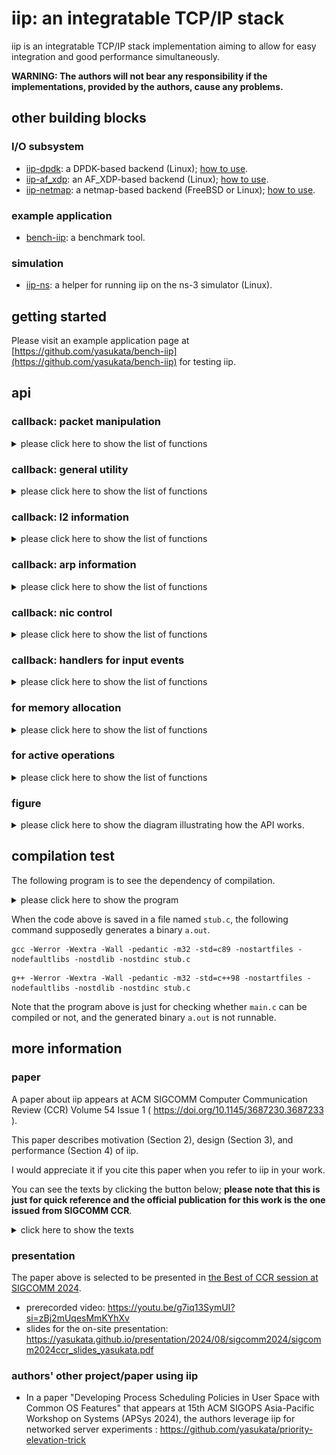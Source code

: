 # iip: an integratable TCP/IP stack

iip is an integratable TCP/IP stack implementation aiming to allow for easy integration and good performance simultaneously.

**WARNING: The authors will not bear any responsibility if the implementations, provided by the authors, cause any problems.**

## other building blocks

### I/O subsystem
- [iip-dpdk](https://github.com/yasukata/iip-dpdk): a DPDK-based backend (Linux); [how to use](https://github.com/yasukata/bench-iip#build).
- [iip-af_xdp](https://github.com/yasukata/iip-af_xdp): an AF_XDP-based backend (Linux); [how to use](https://github.com/yasukata/bench-iip#af_xdp-based-backend).
- [iip-netmap](https://github.com/yasukata/iip-netmap): a netmap-based backend (FreeBSD or Linux); [how to use](https://github.com/yasukata/bench-iip#netmap-based-backend).

### example application
- [bench-iip](https://github.com/yasukata/bench-iip): a benchmark tool.

### simulation
- [iip-ns](https://github.com/yasukata/iip-ns): a helper for running iip on the ns-3 simulator (Linux).

## getting started

Please visit an example application page at [https://github.com/yasukata/bench-iip](https://github.com/yasukata/bench-iip) for testing iip. 

## api

### callback: packet manipulation

<details>

<summary>please click here to show the list of functions</summary>

- static void * iip_ops_pkt_alloc(void *opaque)
  - arguments
    1. a pointer to an opaque object
  - behavior: return a user-specific packet (e.g., ```rte_mbuf``` in DPDK) having a pointer to a packet buffer associated with a NIC while incrementing a reference count for the packet buffer.
  - hint: conceptually equivalent to ```rte_pktmbuf_alloc``` of DPDK.
- static void iip_ops_pkt_free(void *pkt, void *opaque)
  - arguments
    1. a pointer to a packet object
    2. a pointer to an opaque object
  - behavior: release a packet object allocated by ```iip_ops_pkt_alloc```, and descrements the reference count for the packet buffer pointed by the passed ```pkt```; if the reference conunt becomes 0, this also has to release the packet buffer not only the packet representation data structure.
  - hint: conceptually equivalent to ```rte_pktmbuf_free``` of DPDK.
- static void * iip_ops_pkt_get_data(void *pkt, void *opaque)
  - arguments
    1. a pointer to a packet object
    2. a pointer to an opaque object
  - behavior: return a pointer to the top address of the packet data pointed by ```pkt```.
  - hint: conceptually equivalent to ```rte_pktmbuf_mtod``` of DPDK.
- static uint16_t iip_ops_pkt_get_len(void *pkt, void *opaque)
  - arguments
    1. a pointer to a packet object
    2. a pointer to an opaque object
  - behavior: return a length of the packet data pointed by ```pkt```.
  - hint: conceptually equivalent to returning a value of ```rte_pktmbuf_data_len``` of DPDK.
- static void iip_ops_pkt_set_len(void *pkt, uint16_t len, void *opaque)
  - arguments
    1. a pointer to a packet object
    2. the length of the packet
    3. a pointer to an opaque object
  - behavior: manipulate the metadata of ```pkt``` to set ```len``` as the length of the packet.
  - hint: conceptually equivalent to setting the value of ```len``` to ```rte_pktmbuf_data_len``` of DPDK.
- static void iip_ops_pkt_increment_head(void *pkt, uint16_t len, void *opaque)
  - arguments
    1. a pointer to a packet object
    2. the length to increment the offset
    3. a pointer to an opaque object
  - behavior: manipulate the metadata of ```pkt``` to increment the offset from the top address of the packet buffer by the length specified by ```len```.
  - hint: conceptually equivallent to ```rte_pktmbuf_adj``` of DPDK.
- static void iip_ops_pkt_decrement_tail(void *pkt, uint16_t len, void *opaque)
  - arguments
    1. a pointer to a packet object
    2. the length to shorten the packet data length
    3. a pointer to an opaque object
  - behavior: manipulate the metadata of ```pkt``` to shorten the length of the packet by the length specified by ```len```.
  - hint: conceptually equivallent to ```rte_pktmbuf_trim``` of DPDK.
- static void * iip_ops_pkt_clone(void *pkt, void *opaque)
  - arguments
    1. a pointer to a packet object
    2. a pointer to an opaque object
  - behavior: return a cloned packet representation structure ```pkt``` and increment the reference count to the packet buffer pointed by ```pkt```.
  - hint: conceptually equivallent to ```rte_pktmbuf_clone``` of DPDK.
- static void iip_ops_pkt_scatter_gather_chain_append(void *pkt_head, void *pkt_tail, void *opaque)
  - arguments
    1. a pointer to a packet object that is the head of a packet chain
    2. a pointer to a packet object to be appended to the packet chain starting by ```pkt_head```
    3. a pointer to an opaque object
  - behavior: append ```pkt_tail``` to the packet chain whose head is ```pkt_head```.
  - hint: conceptually equivallent to ```rte_pktmbuf_chain``` of DPDK.
- static void * iip_ops_pkt_scatter_gather_chain_get_next(void *pkt_head, void *opaque)
  - arguments
    1. a pointer to a packet object
    2. a pointer to an opaque object
  - behavior: return a ponter to a packet object subsequent to ```pkt_head``` in the packet chain.
  - hint: conceptually equivallent to returning a value of ```((struct rte_mbuf *) pkt_head)->next``` of DPDK.

</details>

### callback: general utility

<details>

<summary>please click here to show the list of functions</summary>

- static void iip_ops_util_now_ns(uint32_t t[3], void *opaque)
  - arguments
    1. an array to store the obtained current time
    2. a pointer to an opaque object
  - behavior: store the current time in nanosecond to ```t[3]```, and use the array to store overflowing values.
  - note: while this interface allows to pass a nanosecond scale timestamp, the current iip implementation internally uses it in the granurarity of millisecond.

</details>

### callback: l2 information

<details>

<summary>please click here to show the list of functions</summary>

- static uint16_t iip_ops_l2_hdr_len(void *pkt, void *opaque)
  - arguments
    1. a pointer to a packet object
    2. a pointer to an opaque object
  - behavior: return the l2 header length of the packet pointed by ```pkt```.
- static uint8_t * iip_ops_l2_hdr_src_ptr(void *pkt, void *opaque)
  - arguments
    1. a pointer to a packet object
    2. a pointer to an opaque object
  - behavior: return a pointer to the source address array of the l2 header of the packet pointed by ```pkt```.
  - note
    1. the return value does not need to be on the packet buffer, and other addresses (e.g., part of a packet representation data structure) are also fine.
    2. the iip code will access the range between the returned address and the returned address + ```sizeof(uint8_t) * iip_ops_l2_hdr_len```.
    3. the iip code anticipates the lifetime of the source address array object is the same as the packet buffer pointed by ```pkt```.
- static uint8_t * iip_ops_l2_hdr_dst_ptr(void *pkt, void *opaque)
  - this is the same as ```iip_ops_l2_hdr_src_ptr``` except the return value having the destination address of the l2 header.
- static uint16_t iip_ops_l2_ethertype_be(void *pkt, void *opaque)
  - arguments
    1. a pointer to a packet object
    2. a pointer to an opaque object
  - behavior: return EtherType of the packet pointed by ```pkt```.
- static uint16_t iip_ops_l2_addr_len(void *opaque)
  - arguments
    1. a pointer to an opaque object
  - behavior: return the length of a l2 header.
- static void iip_ops_l2_broadcast_addr(uint8_t bcaddr[], void *opaque)
  - arguments
    1. a pointer to an array to store the broadcast address
    2. a pointer to an opaque object
  - behavior: store the l2 broadcast address to ```bcaddr```.
  - hint: the maximum size of the ```bcaddr``` array is configured by the ```IIP_CONF_L2ADDR_LEN_MAX``` parameter.
- static void iip_ops_l2_hdr_craft(void *pkt, uint8_t src[], uint8_t dst[], uint16_t ethertype_be, void *opaque)
  - arguments
    1. a pointer to a packet object
    2. l2 source address
    3. l2 destination address
    4. EtherType in big endian
    5. a pointer to an opaque object
  - behavior: apply values specified by ```src```, ```dst```, ```ethertype_be``` to the packet data pointed by ```pkt```.
- static uint8_t iip_ops_l2_skip(void *pkt, void *opaque)
  - arguments
    1. a pointer to a packet object
    2. a pointer to an opaque object
  - behavior: return 0 if ```pkt``` should be processed by iip, and if other values are returned, iip discards ```pkt``` without checking its header.

</details>

### callback: arp information

<details>

<summary>please click here to show the list of functions</summary>

- static uint8_t iip_ops_arp_lhw(void *opaque)
  - arguments
    1. a pointer to an opaque object
  - behavior: return a value to be set to the hardware addr length field for an ARP packet sent over a network interface identified by ```opaque```.
- static uint8_t iip_ops_arp_lproto(void *opaque)
  - arguments
    1. a pointer to an opaque object
  - behavior: return a value to be set to the protocol addr length field for an ARP packet sent over a network interface identified by ```opaque```.

</details>

### callback: nic control

<details>

<summary>please click here to show the list of functions</summary>

- static void iip_ops_l2_push(void *pkt, void *opaque)
  - arguments
    1. a pointer to a packet object
    2. a pointer to an opaque object
  - behavior: push ```pkt``` to the TX queue of a NIC identified by ```opaque```.
  - note: while it is not mandatory, this can trigger packet transmission.
- static void iip_ops_l2_flush(void *opaque)
  - arguments
    1. a pointer to an opaque object
  - behavior: trigger transmission of packets, queued by ```iip_ops_l2_push``` to, the TX queue of a NIC identified by ```opaque```.
- static uint8_t iip_ops_nic_feature_offload_tx_scatter_gather(void *opaque)
  - arguments
    1. a pointer to an opaque object
  - behavior: trigger transmission of packets, queued by ```iip_ops_l2_push``` to, the TX queue of a NIC identified by ```opaque```.
- static uint8_t iip_ops_nic_feature_offload_ip4_rx_checksum(void *opaque)
  - arguments
    1. a pointer to an opaque object
  - behavior: return 0 if a network interface identified by ```opaque``` does not support IPv4 RX checksum, and return other value if the network interface  has the support.
- static uint8_t iip_ops_nic_feature_offload_ip4_tx_checksum(void *opaque)
  - arguments
    1. a pointer to an opaque object
  - behavior: return 0 if a network interface identified by ```opaque``` does not support IPv4 TX checksum, and return other value if the network interface  has the support.
- static uint8_t iip_ops_nic_feature_offload_tcp_rx_checksum(void *opaque)
  - arguments
    1. a pointer to an opaque object
  - behavior: return 0 if a network interface identified by ```opaque``` does not support TCP RX checksum, and return other value if the network interface  has the support.
- static uint8_t iip_ops_nic_feature_offload_tcp_tx_checksum(void *opaque)
  - arguments
    1. a pointer to an opaque object
  - behavior: return 0 if a network interface identified by ```opaque``` does not support TCP TX checksum, and return other value if the network interface  has the support.
- static uint8_t iip_ops_nic_feature_offload_tcp_tx_tso(void *opaque)
  - arguments
    1. a pointer to an opaque object
  - behavior: return 0 if a network interface identified by ```opaque``` does not support TSO, and return other value if the network interface  has the support.
- static uint8_t iip_ops_nic_feature_offload_udp_rx_checksum(void *opaque)
  - arguments
    1. a pointer to an opaque object
  - behavior: return 0 if a network interface identified by ```opaque``` does not support UDP RX checksum, and return other value if the network interface  has the support.
- static uint8_t iip_ops_nic_feature_offload_udp_tx_checksum(void *opaque)
  - arguments
    1. a pointer to an opaque object
  - behavior: return 0 if a network interface identified by ```opaque``` does not support UDP TX checksum, and return other value if the network interface  has the support.
- static uint8_t iip_ops_nic_feature_offload_udp_tx_tso(void *opaque)
  - arguments
    1. a pointer to an opaque object
  - behavior: return 0 if a network interface identified by ```opaque``` does not support UDP TSO, and return other value if the network interface  has the support.
- static uint8_t iip_ops_nic_offload_ip4_rx_checksum(void *pkt, void *opaque)
  - arguments
    1. a pointer to a packet object
    2. a pointer to an opaque object
  - behavior: return 0 if the IPv4 checksum of the packet pointed by ```pkt``` is invalied, otherwise, return other value.
- static uint8_t iip_ops_nic_offload_tcp_rx_checksum(void *pkt, void *opaque)
  - arguments
    1. a pointer to a packet object
    2. a pointer to an opaque object
  - behavior: return 0 if the TCP checksum of the packet pointed by ```pkt``` is invalied, otherwise, return other value.
- static uint8_t iip_ops_nic_offload_udp_rx_checksum(void *pkt, void *opaque)
  - arguments
    1. a pointer to a packet object
    2. a pointer to an opaque object
  - behavior: return 0 if the UDP checksum of the packet pointed by ```pkt``` is invalied, otherwise, return other value.
- static void iip_ops_nic_offload_ip4_tx_checksum_mark(void *pkt, void *opaque)
  - arguments
    1. a pointer to a packet object
    2. a pointer to an opaque object
  - behavior: mark the metadata of ```pkt``` to apply IPv4 TX checksum offloading at the transmison of the packet pointed by ```pkt```.
- static void iip_ops_nic_offload_tcp_tx_checksum_mark(void *pkt, void *opaque)
  - arguments
    1. a pointer to a packet object
    2. a pointer to an opaque object
  - behavior: mark the metadata of ```pkt``` to apply TCP TX checksum offloading at the transmison of the packet pointed by ```pkt```.
- static void iip_ops_nic_offload_tcp_tx_tso_mark(void *pkt, void *opaque)
  - arguments
    1. a pointer to a packet object
    2. a pointer to an opaque object
  - behavior: mark the metadata of ```pkt``` to apply TSO at the transmison of the packet pointed by ```pkt```.
- static void iip_ops_nic_offload_udp_tx_checksum_mark(void *pkt, void *opaque)
  - arguments
    1. a pointer to a packet object
    2. a pointer to an opaque object
  - behavior: mark the metadata of ```pkt``` to apply UDP checksum offloading at the transmison of the packet pointed by ```pkt```.
- static void iip_ops_nic_offload_udp_tx_tso_mark(void *pkt, void *opaque)
  - arguments
    1. a pointer to a packet object
    2. a pointer to an opaque object
  - behavior: mark the metadata of ```pkt``` to apply UDP TSO at the transmison of the packet pointed by ```pkt```.

</details>

### callback: handlers for input events

<details>

<summary>please click here to show the list of functions</summary>

- static void iip_ops_arp_reply(void *context, void *pkt, void *opaque)
  - arguments
    1. a pointer to a context object
    2. a pointer to a packet object: a received arp packet
    3. a pointer to an opaque object
  - note
    - invoked when an ARP reply is received.
    - ```iip_ops_pkt_free``` will be called for ```pkt``` after this callback returns.
- static void iip_ops_icmp_reply(void *context, void *pkt, void *opaque)
  - arguments
    1. a pointer to a context object
    2. a pointer to a packet object: a received icmp packet
    3. a pointer to an opaque object
  - note
    - invoked when an ICMP reply is received.
    - ```iip_ops_pkt_free``` will be called for ```pkt``` after this callback returns.
- static uint8_t iip_ops_tcp_accept(void *context, void *pkt, void *opaque)
  - arguments
    1. a pointer to a context object
    2. a pointer to a packet object: a tcp packet having the syn flag
    3. a pointer to an opaque object
  - behavior: return 0 if the system should not establish the connection (i.e., the syn is for a valid listening port), otherwise, return other value.
  - note
    - invoked when a TCP packet having the syn flag is received.
    - ```iip_ops_pkt_free``` will be called for ```pkt``` after this callback returns.
- static void * iip_ops_tcp_accepted(void *context, void *handle, void *pkt, void *opaque)
  - arguments
    1. a pointer to a context object
    2. a pointer to iip's internal TCP connection representation structure
    3. a pointer to a packet object: a tcp packet having the syn flag
    4. a pointer to an opaque object
  - behavior: return a new opaque value that will be internally associated with a new TCP connection.
  - note
    - invoked when the system accepts a new TCP connection.
    - ```iip_ops_pkt_free``` will be called for ```pkt``` after this callback returns.
- static void * iip_ops_tcp_connected(void *context, void *handle, void *pkt, void *opaque)
  - arguments
    1. a pointer to a context object
    2. a pointer to iip's internal TCP connection representation structure
    3. a pointer to a packet object: a tcp packet having the syn and ack flags
    4. a pointer to an opaque object
  - behavior: return a new opaque value that will be internally associated with a new TCP connection.
  - note
    - invoked when a TCP connection is accepted by the peer host.
    - ```iip_ops_pkt_free``` will be called for ```pkt``` after this callback returns.
- static void iip_ops_tcp_payload(void *context, void *handle, void *pkt, void *tcp_opaque, uint16_t head_off, uint16_t tail_off, void *opaque)
  - arguments
    1. a pointer to a context object
    2. a pointer to iip's internal TCP connection representation structure
    3. a pointer to a packet object: a tcp packet having the payload
    4. a pointer to a connection-specific opaque object allocated in either ```iip_ops_tcp_accepted``` or ```iip_ops_tcp_connected```
    5. the offset in the payload buffer to start reading
    6. the length of the tail data in the payload buffer that should not be read
    7. a pointer to an opaque object
  - note
    - invoked when a TCP payload is received.
    - ```head_off``` and ```tail_off``` are for handling TCP segments whose payloads have overlapping parts.
    - ```iip_ops_pkt_free``` will be called for ```pkt``` after this callback returns.
- static void iip_ops_tcp_acked(void *context, void *handle, void *pkt, void *tcp_opaque, void *opaque)
  - arguments
    1. a pointer to a context object
    2. a pointer to iip's internal TCP connection representation structure
    3. a pointer to a packet object: a tcp packet which is transmitted and acked
    4. a pointer to a connection-specific opaque object allocated in either ```iip_ops_tcp_accepted``` or ```iip_ops_tcp_connected```
    5. a pointer to an opaque object
  - note
    - invoked when a TCP ack for tramsitted data is received.
    - ```iip_ops_pkt_free``` will be called for ```pkt``` after this callback returns.
- static void iip_ops_tcp_closed(void *handle, uint8_t local_mac[], uint32_t local_ip4_be, uint16_t local_port_be, uint8_t peer_mac[], uint32_t peer_ip4_be, uint16_t peer_port_be, void *tcp_opaque, void *opaque)
  - arguments
    1. a pointer to iip's internal TCP connection representation structure
    2. local mac address associated with the closed TCP connection
    3. local ipv4 address associated with the closed TCP connection
    4. local tcp port associated with the closed TCP connection
    5. peer mac address associated with the closed TCP connection
    6. peer ipv4 address associated with the closed TCP connection
    7. peer tcp port associated with the closed TCP connection
    8. a pointer to iip's internal TCP connection representation structure
    9. a pointer to an opaque object
  - note
    - invoked when a TCP connection is closed.
    - this is a good point to release```tcp_opaque```.
- static void iip_ops_udp_payload(void *context, void *pkt, void *opaque)
  - arguments
    1. a pointer to a context object
    2. a pointer to a packet object: a udp packet having the payload
    3. a pointer to an opaque object
  - note
    - invoked when a UDP payload is received.
    - ```iip_ops_pkt_free``` will be called for ```pkt``` after this callback returns.

</details>

### for memory allocation

<details>

<summary>please click here to show the list of functions</summary>

- static uint32_t iip_workspace_size(void)
  - return the size of a context object.
- static uint32_t iip_tcp_conn_size(void)
  - return the size of a tcp connection object.
- static uint32_t iip_pb_size(void)
  - return the size of an iip-specific packet representation data structure.
- static void iip_add_tcp_conn(void *context, void *conn)
  - add ```conn``` a tcp connection object whose size is checked by ```iip_tcp_conn_size``` to a memory pool maintained in ```context```.
- static void iip_add_pb(void *context, void *p)
  - add ```p``` an iip-specific packet representation data structure whose size is checked by ```iip_pb_size``` to a memory pool maintained in ```context```.

</details>

### for active operations

<details>

<summary>please click here to show the list of functions</summary>

- static void iip_arp_request(void *context, uint8_t local_mac[], uint32_t local_ip4_be, uint32_t target_ip4_be, void *opaque)
  - arguments
    1. a pointer to a context object
    2. source mac address
    3. source ipv4 address
    4. target ipv4 address
    5. a pointer to an opaque object
  - send an ARP request packet having ```local_mac```, ```local_ip4_be```, and ```target_ip4_be``` for its fields.
- static uint16_t iip_tcp_connect(void *context, uint8_t local_mac[], uint32_t local_ip4_be, uint16_t local_port_be, uint8_t peer_mac[], uint32_t peer_ip4_be, uint16_t peer_port_be, void *opaque)
  - arguments
    1. a pointer to a context object
    2. local mac address
    3. local ipv4 address
    4. local tcp port to be used
    5. destination mac address
    6. destination ipv4 address
    7. destination tcp port
    8. a pointer to an opaque object
  - try to establish a TCP connection to the specified host.
  - note: an ARP table is assumed to be maintained by users.
- static uint16_t iip_tcp_close(void *context, void *handle, void *opaque)
  - arguments
    1. a pointer to a context object
    2. a pointer to iip's internal TCP connection representation structure
    3. a pointer to an opaque object
  - close a TCP connection associated with ```handle```.
- static uint16_t iip_tcp_send(void *context, void *handle, void *pkt, uint16_t tcp_flags, void *opaque)
  - arguments
    1. a pointer to a context object
    2. a pointer to iip's internal TCP connection representation structure
    3. a pointer to a packet objct
    4. tcp flags
    5. a pointer to an opaque object
  - send a TCP payload, pointed by ```pkt```, over a TCP connection associated with ```handle```.
  - note: ```tcp_flags``` can be used for setting application-specific flags such as urgent.
- static void iip_tcp_rxbuf_consumed(void *context, void *handle, uint16_t cnt, void *opaque)
  - arguments
    1. a pointer to a context object
    2. a pointer to iip's internal TCP connection representation structure
    3. the number of consumed received tcp packets
    4. a pointer to an opaque object
  - tells iip that ```cnt``` of packets are consumed by the application.
  - note: this information is used for flow control.
- static uint16_t iip_udp_send(void *context, uint8_t local_mac[], uint32_t local_ip4_be, uint16_t local_port_be, uint8_t peer_mac[], uint32_t peer_ip4_be, uint16_t peer_port_be, void *pkt, void *opaque)
  - arguments
    1. a pointer to a context object
    2. local mac address
    3. local ipv4 address
    4. local udp port
    5. destination mac address
    6. destination ipv4 address
    7. destination udp port
    8. a pointer to a packet object
    9. a pointer to an opaque object
  - transmit a UDP packet having the information specified by the arguments in its fields.
- static uint16_t iip_run(void *context, uint8_t mac[], uint32_t ip4_be, void *pkt[], uint16_t cnt, uint32_t *next_us, void *opaque)
  - arguments
    1. a pointer to a context object
    2. local mac address
    3. local ipv4 address
    4. a pointer to an array of the pointers to packet objects for received packets
    5. the number of entries in the ```pkt``` array
    6. a pointer to a variable that the TCP/IP stack code will set to request the time for the next invocation
    7. a pointer to an opaque object
  - push received packets pointed through ```pkt``` to iip and run its TCP/IP processing code.
  - note
    - this fucntion assumes to be called periodically to trigger timer-based events; the next invocation time is requested through ```next_us```.
    - the ```pkt``` array does not always need to have a pointer to a packet, and empty is also fine.

</details>

### figure

<details>

<summary>please click here to show the diagram illustrating how the API works.</summary>

note: this figure focuses on the common paths of TCP processing, and does not cover exhaustive code paths.

<img src="https://raw.githubusercontent.com/yasukata/img/master/iip/fig/api.svg" width="800px">

</details>

## compilation test

The following program is to see the dependency of compilation.

<details>

<summary>please click here to show the program</summary>

```c
typedef unsigned char	uint8_t;
typedef unsigned short	uint16_t;
typedef unsigned int	uint32_t;
typedef unsigned long	uintptr_t;

#ifdef __cplusplus
#define NULL (0)
#else
#define NULL ((void *) 0)
#endif

int printf_nothing(const char *format, ...) { (void) format; return 0; }
#define IIP_OPS_DEBUG_PRINTF printf_nothing

#include "main.c"

static void *   iip_ops_pkt_alloc(void *opaque) { (void) opaque; return (void *) 0; }
static void     iip_ops_pkt_free(void *pkt, void *opaque) { (void) pkt; (void) opaque; }
static void *   iip_ops_pkt_get_data(void *pkt, void *opaque) { (void) pkt; (void) opaque; return (void *) 0; }
static uint16_t iip_ops_pkt_get_len(void *pkt, void *opaque) { (void) pkt; (void) opaque; return 0; }
static void     iip_ops_pkt_set_len(void *pkt, uint16_t len, void *opaque) { (void) pkt; (void) len; (void) opaque; }
static void     iip_ops_pkt_increment_head(void *pkt, uint16_t len, void *opaque) { (void) pkt; (void) len; (void) opaque; }
static void     iip_ops_pkt_decrement_tail(void *pkt, uint16_t len, void *opaque) { (void) pkt; (void) len; (void) opaque; }
static void *   iip_ops_pkt_clone(void *pkt, void *opaque) { (void) pkt; (void) opaque; return (void *) 0; }
static void     iip_ops_pkt_scatter_gather_chain_append(void *pkt_head, void *pkt_tail, void *opaque) { (void) pkt_head; (void) pkt_tail; (void) opaque; }
static void *   iip_ops_pkt_scatter_gather_chain_get_next(void *pkt_head, void *opaque) { (void) pkt_head; (void) opaque; return (void *) 0; }

static void     iip_ops_util_now_ns(uint32_t t[3], void *opaque) { (void) t; (void) opaque; }

static uint16_t iip_ops_l2_hdr_len(void *pkt, void *opaque) { (void) pkt; (void) opaque; return 0; }
static uint8_t*	iip_ops_l2_hdr_src_ptr(void *pkt, void *opaque) { (void) pkt; (void) opaque; return (uint8_t *) 0; }
static uint8_t*	iip_ops_l2_hdr_dst_ptr(void *pkt, void *opaque) { (void) pkt; (void) opaque; return (uint8_t *) 0; }
static uint16_t	iip_ops_l2_ethertype_be(void *pkt, void *opaque) { (void) pkt; (void) opaque; return 0; }
static uint16_t	iip_ops_l2_addr_len(void *opaque) { (void) opaque; return 0; }
static void	iip_ops_l2_broadcast_addr(uint8_t bcaddr[], void *opaque) { (void) bcaddr; (void) opaque; }
static void	iip_ops_l2_hdr_craft(void *pkt, uint8_t src[], uint8_t dst[], uint16_t ethertype_be, void *opaque) { (void) pkt; (void) src; (void) src; (void) dst; (void) ethertype_be; (void) opaque; }
static uint8_t	iip_ops_l2_skip(void *pkt, void *opaque) { (void) pkt; (void) opaque; return 0; }
static void     iip_ops_l2_flush(void *opaque) { (void) opaque; }
static void     iip_ops_l2_push(void *_m, void *opaque) { (void) _m; (void) opaque; }

static uint8_t  iip_ops_nic_feature_offload_tx_scatter_gather(void *opaque) { (void) opaque; return 0; }
static uint8_t  iip_ops_nic_feature_offload_ip4_rx_checksum(void *opaque) { (void) opaque; return 0; }
static uint8_t  iip_ops_nic_feature_offload_ip4_tx_checksum(void *opaque) { (void) opaque; return 0; }
static uint8_t  iip_ops_nic_offload_ip4_rx_checksum(void *m, void *opaque) { (void) m; (void) opaque; return 0; }
static uint8_t  iip_ops_nic_offload_tcp_rx_checksum(void *m, void *opaque) { (void) m; (void) opaque; return 0; }
static uint8_t  iip_ops_nic_offload_udp_rx_checksum(void *m, void *opaque) { (void) m; (void) opaque; return 0; }
static void     iip_ops_nic_offload_ip4_tx_checksum_mark(void *m, void *opaque) { (void) m; (void) opaque; }
static uint8_t  iip_ops_nic_feature_offload_tcp_rx_checksum(void *opaque) { (void) opaque; return 0; }
static uint8_t  iip_ops_nic_feature_offload_tcp_tx_checksum(void *opaque) { (void) opaque; return 0; }
static uint8_t  iip_ops_nic_feature_offload_tcp_tx_tso(void *opaque) { (void) opaque; return 0; }
static void     iip_ops_nic_offload_tcp_tx_checksum_mark(void *m, void *opaque) { (void) m; (void) opaque; }
static void     iip_ops_nic_offload_tcp_tx_tso_mark(void *m, void *opaque) { (void) m; (void) opaque; }
static uint8_t  iip_ops_nic_feature_offload_udp_rx_checksum(void *opaque) { (void) opaque; return 0; }
static uint8_t  iip_ops_nic_feature_offload_udp_tx_checksum(void *opaque) { (void) opaque; return 0; }
static uint8_t  iip_ops_nic_feature_offload_udp_tx_tso(void *opaque) { (void) opaque; return 0; }
static void     iip_ops_nic_offload_udp_tx_checksum_mark(void *m, void *opaque) { (void) m; (void) opaque; }
static void     iip_ops_nic_offload_udp_tx_tso_mark(void *m, void *opaque) { (void) m; (void) opaque; }

static uint8_t	iip_ops_arp_lhw(void *opaque) { (void) opaque; return 0; }
static uint8_t	iip_ops_arp_lproto(void *opaque) { (void) opaque; return 0; }
static void     iip_ops_arp_reply(void *_mem, void *m, void *opaque) { (void) _mem; (void) m; (void) opaque; }
static void     iip_ops_icmp_reply(void *_mem, void *m, void *opaque) { (void) _mem; (void) m; (void) opaque; }
static uint8_t  iip_ops_tcp_accept(void *mem, void *m, void *opaque) { (void) mem; (void) m; (void) opaque; return 0; }
static void *   iip_ops_tcp_accepted(void *mem, void *handle, void *m, void *opaque) { (void) mem; (void) handle; (void) m; (void) opaque; return (void *) 0; }
static void *   iip_ops_tcp_connected(void *mem, void *handle, void *m, void *opaque) { (void) mem; (void) handle; (void) m; (void) opaque; return (void *) 0; }
static void     iip_ops_tcp_payload(void *mem, void *handle, void *m, void *tcp_opaque, uint16_t head_off, uint16_t tail_off, void *opaque) { (void) mem; (void) handle; (void) m; (void) tcp_opaque; (void) head_off; (void) tail_off; (void) opaque; }
static void     iip_ops_tcp_acked(void *mem, void *handle, void *m, void *tcp_opaque, void *opaque) { (void) mem; (void) handle; (void) m; (void) tcp_opaque; (void) opaque; }
static void     iip_ops_tcp_closed(void *handle, uint8_t local_mac[], uint32_t local_ip4_be, uint16_t local_port_be, uint8_t peer_mac[], uint32_t peer_ip4_be, uint16_t peer_port_be, void *tcp_opaque, void *opaque) { (void) handle; (void) local_mac; (void) local_ip4_be; (void) local_port_be; (void) peer_mac; (void) peer_ip4_be; (void) peer_port_be; (void) tcp_opaque; (void) opaque; }
static void     iip_ops_udp_payload(void *mem, void *m, void *opaque) { (void) mem; (void) m; (void) opaque; }

void _start(void) {
  (void) iip_run;
  (void) iip_udp_send;
  (void) iip_tcp_connect;
  (void) iip_tcp_rxbuf_consumed;
  (void) iip_tcp_close;
  (void) iip_tcp_send;
  (void) iip_arp_request;
  (void) iip_add_tcp_conn;
  (void) iip_add_pb;
  (void) iip_tcp_conn_size;
  (void) iip_pb_size;
  (void) iip_workspace_size;
}
```

</details>

When the code above is saved in a file named ```stub.c```, the following command supposedly generates a binary ```a.out```.

```
gcc -Werror -Wextra -Wall -pedantic -m32 -std=c89 -nostartfiles -nodefaultlibs -nostdlib -nostdinc stub.c
```

```
g++ -Werror -Wextra -Wall -pedantic -m32 -std=c++98 -nostartfiles -nodefaultlibs -nostdlib -nostdinc stub.c
```

Note that the program above is just for checking whether ```main.c``` can be compiled or not, and the generated binary ```a.out``` is not runnable.

## more information

### paper

A paper about iip appears at ACM SIGCOMM Computer Communication Review (CCR) Volume 54 Issue 1 ( https://doi.org/10.1145/3687230.3687233 ).

This paper describes motivation (Section 2), design (Section 3), and performance (Section 4) of iip.

I would appreciate it if you cite this paper when you refer to iip in your work.

You can see the texts by clicking the button below; **please note that this is just for quick reference and the official publication for this work is the one issued from SIGCOMM CCR**.

<details>

<summary>click here to show the texts</summary>

## Abstract

This paper presents iip, an integratable TCP/IP stack, which aims to become a handy option for developers and researchers who wish to have a high-performance TCP/IP stack implementation for their projects. The problem that motivated us to newly develop iip is that existing performance-optimized TCP/IP stacks often incur tremendous integration complexity and existing portability-aware TCP/IP stacks have significant performance limitations. In this paper, we overhaul the responsibility boundary between a TCP/IP stack implementation and the code provided by developers, and introduce an API that enables iip to allow for easy integration and good performance simultaneously, then report performance numbers of iip along with insights on performance-critical factors.

## 1 Introduction

TCP/IP is a standardized network protocol suite, and TCP/IP stacks are software that implements the procedures to comply with the TCP/IP standard. TCP/IP stacks have been typically implemented as part of Operating System (OS) kernels. On the other hand, the hardware innovation, enabling NICs to achieve tens of Gigabit per second throughput, made it challenging for the legacy TCP/IP stack implementations to sufficiently take the performance benefit of the NICs. To address this challenge, research and industry communities have invented many performance-optimized TCP/IP stacks [1, 8, 10, 12, 17, 19, 25, 27, 29, 32, 33] and demonstrated their significant performance advantages over the legacy TCP/IP stack implementations. However, the existing performance-optimized TCP/IP stacks often incur tremendous integration complexity (§ 2.1). While there have been various portability-aware TCP/IP stack implementations [4, 5, 6, 28] that are free from the issues of the existing performance-optimized TCP/IP stacks, their performance is substantially limited because they are not sufficiently aware of performance-critical factors (§ 2.2).

**Problem.** The problem, this work addresses, is that there has been no TCP/IP stack implementation that allows for easy integration and good performance simultaneously. Consequently, developers, who wish to integrate a high-performance TCP/IP stack implementation to speed up their systems, have had limited and laborious options: for example, intensively modifying one of the existing TCP/IP stack implementations [3, 11, 13, 14, 16, 18, 21, 22, 27], building a new TCP/IP stack from scratch, accepting performance limitations of one of the existing portability-aware TCP/IP stack implementations, or giving up the integration.

**Contributions.** To address this problem, this paper presents iip, an integratable TCP/IP stack, which is designed to allow for easy integration and good performance simultaneously (§ 3). The key challenge of this work is the API design (§ 3.2); specifically, we have overhauled the responsibility boundary between a TCP/IP stack implementation and the code of developers and reexamined what should and should not be provided by a TCP/IP stack implementation to achieve high performance without introducing intolerable integration complexity. Besides these, this paper reports experiment results which show how each of the factors, the iip design takes into account, contributes to its performance (§ 4).

## 2 Previous Work

### 2.1 Performance-optimized TCP/IP Stacks

***2.1.1 Dependencies on other components***

Existing performance-optimized TCP/IP stacks typically introduce many dependencies on CPU architectures, NICs, OSes, libraries, and compilers, and these dependencies often substantially diminish the integratability of the TCP/IP stacks. For example, the paper about the Luna [33] TCP/IP stack says that the authors gave up the use of existing performance-optimized TCP/IP stacks and decided to build Luna from scratch because the existing implementations have compatibility issues: VPP [1] is not well-compatible with Mellanox NICs, and IX [3] depends on the Dune [2] kernel module which works only on specific versions of the Linux kernel and relies on outdated Intel NIC drivers. Another example, indicating the significance of this issue, is that many tailor-made performance-optimized networked systems [3, 11, 13, 14, 16, 18, 21, 22] do not employ existing performance-optimized TCP/IP stacks, instead, they take one of the existing portability-aware TCP/IP stacks, such as lwIP [5], as the basement of their TCP/IP processing components and intensively modify the code base of it to mitigate its performance issues (§ 2.2).

***2.1.2 Functionality conflicts***

In many cases, existing performance-optimized TCP/IP stacks are proposed as part of an application development framework [19, 25, 27] or a new OS [3, 21, 32] having various functionalities such as a specific thread runtime. The issue is that their TCP/IP stack components often depend on such extra facilities, and they cause functionality conflicts that make it difficult for developers to integrate the TCP/IP stack components into other systems. For example, when developers wish to use a TCP/IP stack implementation of a specific application development framework and integrate it into a particular new OS, if the TCP/IP stack relies on a framework-specific thread runtime and the new OS also has its specific thread runtime, the developers face a functionality conflict caused by the two independent thread runtimes; as a result, the developers cannot use the TCP/IP stack of the application development framework on the new OS, as long as they do not modify either the TCP/IP stack or the new OS, because two thread runtimes normally cannot coexist on a single system.

***2.1.3 Limited choices for CPU core assignment models***

There are three CPU core assignment models for threads executing networking and application logic; we borrow the terms from a previous study [30] and call them split, merge, and unified, respectively:

-   **Split.** The split model runs the networking logic and the application logic on two different threads, and dedicates a CPU core to each of the threads. The setup of this model requires at least two CPU cores, and in multi-core environments, the numbers of CPU cores preserved for the networking and application logic are typically configured by users.

-   **Merge.** The merge model runs the networking logic and the application logic on two different threads similarly to the split model, but executes the two threads on the same CPU core; this model can be applied for a single CPU core at minimum, and in multi-core environments, the single CPU core setup, having a pair of the threads executing networking and application logic on the same CPU core, is duplicated to available CPU cores.

-   **Unified.** The unified model executes the networking and application logic on the same thread. Similarly to the merge model, one CPU core is the minimum number of CPU cores necessary for the setup of this model, and multi-core environments duplicate the single CPU core setup for available CPU cores.

These models have different properties in the following aspects:

-   **CPU utilization.** The split model, where the threads executing networking and application logic run on two different CPU cores, leads to low CPU utilization because it introduces a CPU resource boundary that prohibits the two threads from yielding unused CPU cycles to each other; this means that even if one of the two threads is fully busy and the other thread is occasionally idle and has unused CPU cycles, the busy thread cannot take over the unused CPU cycles from the other thread. Contrarily, the merge and unified models, which execute the networking and application logic on the same CPU core, make no CPU resource boundary between the networking and application logic, and these two can yield unused CPU cycles to each other; consequently, these two models can achieve higher CPU utilization than the split model.

-   **Inter-thread communication overhead.** The split and merge models use two threads for executing networking and application logic, therefore, they impose the inter-thread communication overhead, and that of the merge model tends to be higher compared to the split model because the merge model executes two threads on the same CPU core, and every transition between the execution of networking and application logic requires a context switch that incurs comparatively high CPU overhead, on the other hand, in the split model, the context switch is not necessary for the transition between the two threads because these two run on different CPU cores. However, the split model imposes a different type of overhead; the speed of data movement between the two threads is limited by the hardware-level synchronization necessary to ensure the cache coherency between the two CPU cores. Besides these, the unified model is free from these overheads because it does not split the execution of networking and application logic into different threads.

The issue is that many existing performance-optimized TCP/IP stacks do not allow developers to freely choose a desired CPU core assignment model; for example, mTCP [10] does not allow developers to choose the unified model, and TAS [12] only accepts the split model. Because of this issue, it is often difficult for developers to integrate existing performance-optimized TCP/IP stacks into other systems in a performance-optimal manner (§ 4.2).

### 2.2 Portability-aware TCP/IP Stacks

***2.2.1 Unaware of NIC hardware offloading features***

In workloads involving bulk data transfer, we found that the commonly available NIC offloading features, particularly checksum offloading and TCP Segmentation Offload (TSO), are essential to effectively utilize high-speed links (§ 4.3). However, the existing portability-aware TCP/IP stacks are not aware of the NIC offloading features even if they are available, consequently, their bulk data transfer performance is substantially limited. Moreover, other commonly available offloading features, such as scatter-gather and Receive Side Scaling (RSS), are necessary for zero-copy transmission (§ 2.2.2) and multi-core scalability (§ 2.2.3), but, mainly due to the lack of awareness of NIC offloading features, the existing portability-aware TCP/IP stacks do not offer them. We note that modifying an existing portability-aware TCP/IP stack to employ the NIC offloading features is often complicated because, to effectively utilize them, the foundational components, such as the packet management mechanism and the API, should take the availability of NIC offloading features into account as of the design phase of the TCP/IP stack.

***2.2.2 Lack of zero-copy I/O capability***

In bulk data transfer workloads, zero-copy I/O is important for CPU cache efficiency (§ 4.3). Nevertheless, many existing portability-aware TCP/IP stacks do not support zero-copy I/O. One of the reasons for this is that they often maintain packet data on internal buffers which are managed independently of a NIC I/O subsystem; consequently, they require memory copies between their internal buffers and the packet buffers associated with a NIC. Another reason is, as described in § 2.2.1, the lack of awareness of NIC offloading features; particularly, the scatter-gather feature of NIC hardware, which enables TCP/IP stacks to instantiate a packet header and a payload on non-contiguous memory addresses, is necessary for an ideal zero-copy transmission mechanism, which can concurrently send the same payload to different hosts, to avoid the conflicts at the header space adjacent to the payload data on the memory.

***2.2.3 Lack of multi-core scalability***

For workloads that exchange small messages, we find that multiple CPU cores are necessary to sufficiently take the performance benefit of high-speed NICs (§ 4.1). However, the existing portability-aware TCP/IP stacks are not designed to scale their performance on multi-core machines; for example, lwIP [5]’s internal data manipulation does not pay attention to thread safety, and FNET [4] and picoTCP [28] employ heavy locks for concurrency coordination. Moreover, as mentioned in § 2.2.1, they are not aware of the RSS feature of NIC hardware which allows for affinity-aware packet steering where packets for a certain TCP connection are always received at a specific NIC receive queue although the previous work [7, 10, 15, 20, 25] demonstrated that the NIC-based affinity-aware packet steering enables TCP/IP stacks to reduce data exchanges between different CPU cores and contributes to multi-core scalability.

## 3 Design

### 3.1 Overview

***3.1.1 Dependencies***

To address the dependency issue discussed in § 2.1.1, iip pays attention to the following:

-   **Programming language selection.** An inevitable dependency point is the programming language. We decided to implement iip in the C programming language because C is one of the most widely used programming languages and there are many full-blown C compilers for varied computation environments. The implementation of iip complies with the C89 standard so that old and future versions of C compilers can compile the source code of iip. We also pay attention to the compatibility with the C++98 standard so that iip can be integrated into C++-based systems.

-   **Indirection for using external facilities.** To minimize dependencies on other components, iip does not directly employ features specific to CPU architectures, NICs, OSes, libraries, and compilers; consequently, the compilation of the iip code base does not require external libraries, including libc, and relevant header files. The approach, to enabling the TCP/IP processing code of iip to access platform-dependent features without introducing dependencies, is to define, as iip’s API specification (§ 3.2), a set of functions that are the wrappers to access platform-dependent functionalities and assume to be provided by developers.

We note that iip does not depend even on a standardized API such as POSIX, therefore, it can be integrated into systems that are governed by a specialized runtime or a new OS and do not comply with a standardized interface.

***3.1.2 Functionality***

To minimize the chance of causing the functionality conflict issue described in § 2.1.2, iip only implements the functionality of TCP/IP processing, and as mentioned in § 3.1.1, it does not depend on specific external components except the C programming language. On the other hand, developers, considering the use of iip, should be aware that iip can become a conflict point when the developers’ code, which depends on iip, has to be integrated with a system that relies on another TCP/IP stack implementation. Therefore, our recommendation for developers is to implement an abstraction layer to access networking features by themselves and let their code access the features of iip through it so that they can easily replace iip with another TCP/IP stack implementation at the level of the abstraction layer.

***3.1.3 CPU core assignment models***

As discussed in § 2.1.3, many existing performance-optimized TCP/IP stacks do not allow developers to freely choose the CPU core assignment model although the model selection has a significant impact on application performance (§ 4.2). The root cause of this issue is that they implement the loops that execute their TCP/IP processing code, and developers cannot customize the behavior of the hard-coded loops although, to apply the unified model, developers need to colocate both the networking and application logic in the same loop (§ 2.1.3). To avoid this issue, iip does not implement a loop to execute its TCP/IP processing code, instead, iip only offers functions to be called in a thread so that developers can embed them into an arbitrary thread which is provided by the developers (§ 3.2).

***3.1.4 Use of NIC hardware offloading features***

As described in § 2.2.1, NIC hardware offloading features are essential for TCP/IP stacks to achieve high performance (§ 4). One of the main reasons why the existing portability-aware TCP/IP stacks do not leverage NIC hardware offloading features is that they are specific to NICs and less generic compared to the simple network I/O functionality. While iip also does not cover all offloading features of existing NICs, it leverages commonly available NIC offloading features, such as checksum, scatter-gather, TSO, and Large Receive Offload (LRO) if they are available; iip defines, as part of its API, callbacks to be implemented by developers (§ 3.2.2) to leverage the NIC offloading features without introducing dependencies on NICs (§ 3.1.1).

***3.1.5 Zero-copy I/O capability***

As discussed in § 2.2.2, zero-copy I/O capability is important for TCP/IP stacks to achieve high performance for bulk data transfer workloads (§ 4.3). To offer zero-copy I/O capability, iip pays attention to the following:

-   **Packet buffer allocation.** In the API of iip, developers are responsible for implementing the allocator for packet buffers associated with a NIC (§ 3.2.2). This means that developers can instantiate packet buffers, associated with a NIC, in arbitrary memory address space, and can perform zero-copy I/O by putting packet buffers in the memory address space that their application logic can directly access.

-   **Scatter-gather feature of NIC hardware.** As discussed in § 2.2.2, a zero-copy transmission mechanism, which can concurrently send the same payload, has to avoid the contention for the header space adjacent to the payload data. To realize this, iip does not use the adjacent space of payload data for putting its header, and instantiates a header on an independent memory address and assembles these two at the packet transmission using the scatter-gather feature of NIC hardware (§ 3.2.3).

***3.1.6 Multi-core scalability***

As described in § 2.2.3, multi-core scalability is crucial for taking the performance benefit of high-speed NICs (§ 4.1). For multi-core scalability, similar to the previous work [7, 10, 15, 20, 25], iip minimizes the contention for the access to in-memory objects shared across multiple CPU cores by dedicating in-memory objects, such as the queue of accepted TCP connections, to each CPU core. To realize this without introducing dependencies (§ 3.1.1), particularly on a memory allocator and a thread runtime, iip assumes the assistance of developers through a data structure representing the context of TCP/IP processing which is defined as part of the API (§ 3.2.1). We implement the TCP/IP processing code of iip to be stateless and the states of protocol processing are maintained through the context object, and iip assumes that developers feed a dedicated context object to a thread executing the TCP/IP processing code of iip; since it only manipulates a fed context object, the threads do not experience contentions for the access to shared in-memory objects while executing iip’s TCP/IP processing code. On the other hand, this approach requires packets for a certain TCP connection to be steered to the same thread because, on the entire system, there is only one thread that has the in-memory object representing the TCP connection and it is not shared with the other threads, therefore, iip assumes that developers steer received packets to a certain thread in an affinity-aware manner, for example, by using the RSS feature of a NIC (§ 2.2.3).

### 3.2 API

The API of iip defines a set of callback functions to be implemented by developers (§ 3.2.2) and functions to be provided by iip(§ 3.2.3); from the point of view of developers, the entry point for the execution of the iip code is the functions provided by iip, and they internally call the callback functions implemented by developers.

***3.2.1 Common arguments***

The following objects are the common arguments passed between developers’ code and the API of iip:

-   **Context object.** As described in § 3.1.6, the TCP/IP processing code of iip itself is stateless, and the states of protocol processing, such as the states of TCP connections, are associated with a context object. iip assumes that developers allocate a dedicated context object and feed it to each thread executing the TCP/IP processing code of iip; we note that the developers’ code just needs to pass the pointer to the context object to the API of iip and does not need to recognize the content of the context object. As a side note, while this context object is mainly designed for multi-core scalability (§ 3.1.6), iip’s context-based TCP/IP processing is beneficial to the integration with simulators such as ns-3 [24] and specifically allows a simulator process to instantiate multiple nodes installing iip in the same memory address space without using extra tricks such as dlmopen applied in the Direct Code Execution (DCE) [26] framework.

-   **Packet object.** To avoid introducing dependencies (§ 3.1.1) on a packet representation data structure, the API of iip offers an abstraction to intermediate packet representation between developers’ code and the TCP/IP processing code of iip; the developers’ code, through the arguments of functions, passes the pointers to packet objects, whose representation data structure is defined by developers, to the TCP/IP processing code of iip, and iip wraps each of the passed pointers by an iip-specific packet representation data structure. We note that the developers’ code does not need to know the content of this iip-specific packet representation data structure, and iip is also agnostic on the packet representation used in the code of the developers. Internally, iip processes packets based on the iip-specific representation. To manipulate packet representation data structures specific to developers’ code, iip defines callback functions, to be implemented by developers, that allow iip’s TCP/IP processing code to indirectly apply settings, such as the packet data length, to developer-specific packet representation data structures (§ 3.2.2).

-   **Opaque object.** For the flexibility of callback function development (§ 3.2.2), each of the functions defined by the API of iip takes a pointer to an opaque object which can be an arbitrary object instantiated by the developers’ code, and when the code of iip invokes a callback function implemented by the developers, the pointer to the opaque object is passed to the callback; the developers can employ the pointer to an opaque object to implement their specific logic in a callback function.

***3.2.2 Callback functions to be implemented by developers***

iip assumes that developers implement the following callback functions:

-   **Generic memory allocator.** The generic memory allocator, whose functionalities are represented by malloc and free of the standard C library, depends on platforms because its low-level operations leverage OS-specific system calls, such as mmap, and its high-level free space management typically involves CPU-specific atomic operations for accepting concurrent memory allocation requests on multi-core machines; therefore, iip assumes the generic memory allocator is provided by developers. Internally, the TCP/IP processing code of iip employs the provided callback functions to, for example, allocate and release iip-specific packet representation data structures (§ 3.2.1).

-   **NIC control.** The NIC control, including the capabilities to transmit a packet and access the NIC offloading features, is platform-dependent and, thus, is assumed to be provided by developers.

-   **Packet management.** As discussed in § 3.2.1, packet representation can be specific to developers’ code; therefore, iip assumes that developers provide callbacks to allocate, release, and manipulate packet representation data structures specific to the code of the developers. Internally, iip’s TCP/IP processing code uses these provided callback functions to allocate and manipulate the developer-specific packet representation data structures to be passed to other callback functions implemented by the developers, and release the developer-specific packet representation data structures which are pushed from the developers’ code through the functions provided by iip(§ 3.2.3). Along with this, as described in § 3.1.5, developers are expected to provide a packet buffer allocator and implement callbacks to access the features of it; the TCP/IP processing code of iip uses them mainly to allocate packet buffers to put the data to be transmitted and to release consumed packet buffers. These packet management features, to be provided by developers, are assumed to maintain a reference count for each object that they manage so that, for example, multiple packet representation data structures can point to the same packet buffer and it will be released only when no pointer references it anymore; this behavior is particularly needed to allow iip to make shallow copies of a packet by duplicating packet representation data structures pointing to the same packet buffer.

-   **Generic utilities.** iip assumes that generic platform-dependent utilities, such as a function to get the current time, are offered by developers through callback functions.

-   **Input event handling.** The API of iip defines a series of callback functions that are invoked for different types of incoming events such as accepting a new TCP connection and receiving a TCP payload. Developers can implement application-specific logic, such as parsing a received TCP payload to figure out an embedded request and sending back a TCP payload as the response to the request, in these callback functions.

***3.2.3 Functions provided by iip***

iip implements the following:

-   **Periodic invocation of the code of iip.** As described in § 3.1.3, iip does not implement a loop to execute its TCP/IP processing code, in other words, it does not maintain a thread to invoke timer-based events such as TCP retransmission timeout. To cope with this issue, iip implements a function assumed to be called by a thread provided by developers at certain intervals; this function requests the time for the next invocation through a variable whose pointer is passed as the argument for this function.

-   **Push received packets to iip.** iip offers a function that allows developers’ code to push received packets to the TCP/IP processing facility of iip; many of the callbacks for input event handling (§ 3.2.2) are called in this function.

-   **Operations involving packet transmission.** iip offers functions to transmit packets over specific network protocols; for example, sending ARP, ICMP, TCP, and UDP data, trying to establish a TCP connection, and closing a TCP connection. Developers can use these functions to implement application-specific logic. The payload transmission will be conducted in a zero-copy fashion if iip finds, using the callback function described in § 3.2.2, that the NIC supports the scatter-gather feature. For a zero-copy payload transmission, internally, iip’s TCP/IP processing code first calls the callback function (§ 3.2.2) to allocate a new packet buffer, and crafts a packet header on it, then, sends the crafted header with the payload, passed from the developers’ code, over the NIC; in this procedure, the header and the payload are put on non-contiguous memory addresses and these two are concatenated by the scatter-gather feature of the NIC at the packet transmission. As seen here, iip does not use the adjacent space of the payload for putting its header, therefore, it can avoid the header space contention issue which is described in § 2.2.2.

### 3.3 Limitations

We discuss the limitations of iip.

**Integration overhead.** The typical integration steps for iip are to implement the callback functions wrapping the access to platform-specific facilities (§ 3.2.2), develop a function to be executed by a thread that pulls packets from a NIC and pushes them to iip using the API while calling the function assuming to be invoked periodically to trigger timer-based events (§ 3.2.3), and implement application-specific logic in the callbacks for input events (§ 3.2.2). We think that engineering for these steps is not too costly because many callback functions just need to proxy the operation requests to underlying platform-specific functions.

**Compatibility with existing programs.** iip does not comply with the networking APIs of major OSes such as the POSIX socket, therefore, it is not compatible with existing programs made for the widely used OSes. A potential approach to obtain compatibility with existing programs is to apply iip through a software layer that emulates networking-relevant system calls using a system call hook mechanism such as the LD_PRELOAD trick and zpoline [31].

**Maturity of the implementation.** iip is made from scratch, therefore, its implementation is less mature compared to the existing legacy TCP/IP stacks. However, we believe that the primary matter is the time spent on development and we can enhance the quality of the iip implementation by continuous improvement.

## 4 Evaluation

This section reports the performance numbers of iip.

***Figure 1: Performance for a TCP ping-pong workload which exchanges 1-byte payloads.***

***(a) Throughput according to the number of CPU cores (§ 4.1)***

<img src="https://raw.githubusercontent.com/yasukata/img/master/iip/paper/ccr/fig1a.svg" width="500px">

***(b) 99th percentile latency and throughput of the 32 CPU core case (§ 4.1)***

<img src="https://raw.githubusercontent.com/yasukata/img/master/iip/paper/ccr/fig1b.svg" width="500px">

***(c) 99th percentile latency and throughput of the three CPU core assignment models (§ 2.1.3) for the 2 CPU core case (§ 4.2)***

<img src="https://raw.githubusercontent.com/yasukata/img/master/iip/paper/ccr/fig1c.svg" width="500px">

***Figure 2: TCP bulk data transfer throughput (§ 4.3).***

<img src="https://raw.githubusercontent.com/yasukata/img/master/iip/paper/ccr/fig2.svg" width="500px">

**Experiment setup.** For the experiments, we use two machines; each machine has two 16-core Intel Xeon Gold 6326 CPUs clocked at 2.90 GHz and 128 GB of DRAM. The two machines are directly connected via Mellanox ConnectX-5 100 Gbps NICs. Both machines install Linux 6.2. The benchmark programs use iip for TCP/IP processing and leverage Data Plane Development Kit (DPDK) [9] to perform packet I/O over the NICs. We refer to a setup, that adopts the unified model (§ 2.1.3) and activates all of the commonly available NIC offloading features along with zero-copy I/O, as the default setup, and we apply it on both machines unless otherwise stated. In all cases, the number of NIC queues is the same as the number of threads executing the networking logic, and we activate the RSS feature of NIC hardware to distribute incoming packets to the multiple NIC queues in an affinity-aware manner (§ 3.1.6).

### 4.1 Small Message Exchange

We evaluate the multi-core scalability of iip(§ 3.1.6) using a workload that exchanges small messages (§ 2.2.3).

**Benchmark.** We run a TCP ping-pong workload; we use one of the two machines to run a pinger process and the other machine executes a ponger process, and they exchange 1-byte TCP payloads as quickly as possible. In this experiment, the pinger process uses 32 CPU cores and adopts the unified model described in § 2.1.3 for its CPU core assignment model, and the ponger process also adopts the unified model. We run the benchmark while changing the number of CPU cores assigned to the ponger process.

[**Throughput results.**](https://github.com/yasukata/bench-iip/tree/9cf2488ec93ae51f4bd7b18923a5d1a233852f66?tab=readme-ov-file#multi-core-server-performance) For the throughput measurement, we configure the number of TCP connections established between the pinger and ponger processes so that each thread of the ponger process will handle 32 concurrent TCP connections. Figure 1a reports the results. In the default setup, iip achieves 2.9 and 72.3 million requests per second using 1 CPU core and 32 CPU cores, respectively. When the ponger deactivates zero-copy transmission by disabling the scatter-gather feature of the NIC and configures iip to perform memory copies between the memory regions maintained by the application logic and the packet buffers allocated in the TCP/IP processing code of iip, we observe slightly better throughput compared to the default setup; while this result is not intuitive, a previous study [23] reports the similar trend and explains that the software overhead necessary for the use of the scatter-gather feature of a NIC is more costly than the memory copy particularly when the size of the packet to be sent is small. When we disable the checksum offloading feature of the NIC on the ponger side, we observe 11~26% throughput degradation compared to the default setup case.

[**Latency results.**](https://github.com/yasukata/bench-iip/tree/9cf2488ec93ae51f4bd7b18923a5d1a233852f66?tab=readme-ov-file#32-core-server-latency) We have measured the latency to exchange the 1-byte TCP payload for the case where the ponger process has 32 CPU cores while changing the number of TCP connections. Figure 1b reports the 99th percentile latency along with the observed throughput. Similarly to the throughput test above, we observe, compared to the default setup, slightly better performance when zero-copy transmission is disabled, and lower performance when the checksum offloading feature of the NIC is deactivated.

### 4.2 CPU Core Assignment Models

We quantify the effect of the CPU core assignment models (§ 3.1.3).

**Benchmark.** We use the same TCP ping-pong workload used in § 4.1; we run it with different configurations where the ponger process uses 2 CPU cores and adopts the split and merge models, and compare the default setup adopting the unified model with them. In the cases of the split and merge models, the two threads communicate with each other over message queues. In the split model case, each thread continuously monitors the message queue in its primary loop to detect a new message pushed by the other thread. In the merge model case, the thread executing the application logic enters the sleep state to yield CPU cycles to the thread for networking when it has no data to be processed, and the thread executing the networking logic wakes it up using the event notification mechanism provided by the kernel after pushing a message to the message queue; to ensure that the thread for the application logic can continue to run while it has the data to be processed, we configure the thread for the application logic to have a higher scheduling priority than the thread executing the networking logic.

[**Results.**](https://github.com/yasukata/bench-iip/tree/9cf2488ec93ae51f4bd7b18923a5d1a233852f66?tab=readme-ov-file#separate-threads-for-networking-and-app-logic) Figure 1c shows the 99th percentile latency versus throughput results. When the offered load is small, the split model exhibits lower latency compared to the merge model because the split model does not incur the context switch for the transition of the execution of networking and application logic. On the other hand, the merge model achieves higher throughput compared to the split model when the offered load is increased; this is because the merge model does not have the CPU resource boundary which prohibits, in the split model, the networking and application logic from yielding unused CPU cycles to each other. Besides these, the unified model is free from both of the issues, consequently, it achieves the best performance among these three cases.

### 4.3 Bulk Data Transfer

We examine the effect of each NIC offloading feature (§ 3.1.4) through a bulk data transfer workload.

**Benchmark.** We use one of the two machines as a receiver and the other as a sender, and we use a single CPU core on each machine. These two establish a single TCP connection; for each case, the sender repeatedly sends a certain size of data, which is located in memory, to the receiver as fast as possible. Along with the default setup, we run this benchmark with five configurations: turning off 1) the scatter-gather feature of the NIC to disable zero-copy transmission on the sender side, 2) TSO on the sender, 3) both TSO and checksum offloading on the sender, 4) LRO on the receiver, and 5) checksum offloading on the receiver side.

[**Results.**](https://github.com/yasukata/bench-iip/tree/9cf2488ec93ae51f4bd7b18923a5d1a233852f66?tab=readme-ov-file#bulk-transfer) The throughput results are reported in Figure 2. The default setup almost reaches the NIC bandwidth limit. We found that the effect of zero-copy transmission, enabled by the scatter-gather feature of the NIC, gets bigger when the data size becomes larger; according to this result, we consider that zero-copy transmission mitigates the use of the CPU cache space, consequently, it leads to higher throughput particularly when the size of the data to be transferred is large. We observed that the throughput is almost halved once TSO is disabled, and when the sender additionally disables the checksum offloading feature of the NIC, the throughput goes down to just 10% of the default setup case. We did not see throughput degradation when LRO was turned off on the receiver side; note that this result does not mean that LRO does not contribute to the performance, and this only indicates that the receiver was fast enough without LRO, particularly for this workload. Similarly to the sender case, when the receiver turns off the checksum offloading feature of the NIC, we observe that the throughput goes down to approximately 10% of the default setup case.

## 5 Conclusion

This paper has presented iip, an integratable TCP/IP stack, which aims to become a handy option for developers and researchers who wish to have a high-performance TCP/IP stack implementation for their projects. We plan to make continuous maintenance and improvement efforts so that iip can be widely accepted by users.

## References

- [1] David Richard Barach and Eliot Dresselhaus. 2011. Vectorized software packet forwarding. Patent No. US7961636B1, Filed May 27th., 2004, Issued Jun 14th., 2011.
- [2] Adam Belay, Andrea Bittau, Ali Mashtizadeh, David Terei, David Mazières, and Christos Kozyrakis. 2012. Dune: Safe User-level Access to Privileged CPU Features. In 10th USENIX Symposium on Operating Systems Design and Implementation (OSDI 12). USENIX Association, Hollywood, CA, 335–348. https://www.usenix.org/conference/osdi12/technical-sessions/presentation/belay
- [3] Adam Belay, George Prekas, Ana Klimovic, Samuel Grossman, Christos Kozyrakis, and Edouard Bugnion. 2014. IX: A Protected Dataplane Operating System for High Throughput and Low Latency. In 11th USENIX Symposium on Operating Systems Design and Implementation (OSDI 14). USENIX Association, Broomfield, CO, 49–65. https://www.usenix.org/conference/osdi14/technical-sessions/presentation/belay
- [4] Andrej Butok. 2005. FNET. https://fnet.sourceforge.io/.
- [5] Adam Dunkels. 2003. Full TCP/IP for 8-bit architectures. In Proceedings of the 1st International Conference on Mobile Systems, Applications and Services (San Francisco, California) (MobiSys ’03). Association for Computing Machinery, New York, NY, USA, 85–98. https://doi.org/10.1145/1066116.1066118
- [6] egnite Software GmbH. 2001. Ethernut. http://www.ethernut.de/.
- [7] Sangjin Han, Scott Marshall, Byung-Gon Chun, and Sylvia Ratnasamy. 2012. MegaPipe: A New Programming Interface for Scalable Network I/O. In 10th USENIX Symposium on Operating Systems Design and Implementation (OSDI 12). USENIX Association, Hollywood, CA, 135–148. https://www.usenix.org/conference/osdi12/technical-sessions/presentation/han
- [8] Michio Honda, Felipe Huici, Costin Raiciu, Joao Araujo, and Luigi Rizzo. 2014. Rekindling network protocol innovation with user-level stacks. SIGCOMM Comput. Commun. Rev. 44, 2 (apr 2014), 52–58. https://doi.org/10.1145/2602204.2602212
- [9] Intel. 2010. Data Plane Development Kit. https://www.dpdk.org/.
- [10] EunYoung Jeong, Shinae Wood, Muhammad Jamshed, Haewon Jeong, Sunghwan Ihm, Dongsu Han, and KyoungSoo Park. 2014. mTCP: a Highly Scalable User-level TCP Stack for Multicore Systems. In 11th USENIX Symposium on Networked Systems Design and Implementation (NSDI 14). USENIX Association, Seattle, WA, 489–502. https://www.usenix.org/conference/nsdi14/technical-sessions/presentation/jeong
- [11] Kostis Kaffes, Timothy Chong, Jack Tigar Humphries, Adam Belay, David Mazières, and Christos Kozyrakis. 2019. Shinjuku: Preemptive Scheduling for μsecond-scale Tail Latency. In 16th USENIX Symposium on Networked Systems Design and Implementation (NSDI 19). USENIX Association, Boston, MA, 345–360. https://www.usenix.org/conference/nsdi19/presentation/kaffes
- [12] Antoine Kaufmann, Tim Stamler, Simon Peter, Naveen Kr. Sharma, Arvind Krishnamurthy, and Thomas Anderson. 2019. TAS: TCP Acceleration as an OS Service. In Proceedings of the Fourteenth EuroSys Conference 2019 (Dresden, Germany) (EuroSys ’19). Association for Computing Machinery, New York, NY, USA, Article 24, 16 pages. https://doi.org/10.1145/3302424.3303985
- [13] Simon Kuenzer, Vlad-Andrei Bădoiu, Hugo Lefeuvre, Sharan Santhanam, Alexander Jung, Gaulthier Gain, Cyril Soldani, Costin Lupu, Ştefan Teodorescu, Costi Răducanu, Cristian Banu, Laurent Mathy, Răzvan Deaconescu, Costin Raiciu, and Felipe Huici. 2021. Unikraft: fast, specialized unikernels the easy way. In Proceedings of the Sixteenth European Conference on Computer Systems (Online Event, United Kingdom) (EuroSys ’21). Association for Computing Machinery, New York, NY, USA, 376–394. https://doi.org/10.1145/3447786.3456248
- [14] Simon Kuenzer, Anton Ivanov, Filipe Manco, Jose Mendes, Yuri Volchkov, Florian Schmidt, Kenichi Yasukata, Michio Honda, and Felipe Huici. 2017. Unikernels Everywhere: The Case for Elastic CDNs. In Proceedings of the 13th ACM SIGPLAN/SIGOPS International Conference on Virtual Execution Environments (Xi’an, China) (VEE ’17). Association for Computing Machinery, New York, NY, USA, 15–29. https://doi.org/10.1145/3050748.3050757
- [15] Xiaofeng Lin, Yu Chen, Xiaodong Li, Junjie Mao, Jiaquan He, Wei Xu, and Yuanchun Shi. 2016. Scalable Kernel TCP Design and Implementation for Short-Lived Connections. In Proceedings of the Twenty-First International Conference on Architectural Support for Programming Languages and Operating Systems (Atlanta, Georgia, USA) (ASPLOS ’16). Association for Computing Machinery, New York, NY, USA, 339–352. https://doi.org/10.1145/2872362.2872391
- [16] Filipe Manco, Costin Lupu, Florian Schmidt, Jose Mendes, Simon Kuenzer, Sumit Sati, Kenichi Yasukata, Costin Raiciu, and Felipe Huici. 2017. My VM is Lighter (and Safer) than your Container. In Proceedings of the 26th Symposium on Operating Systems Principles (Shanghai, China) (SOSP ’17). Association for Computing Machinery, New York, NY, USA, 218–233. https://doi.org/10.1145/3132747.3132763
- [17] Ilias Marinos, Robert N.M. Watson, and Mark Handley. 2014. Network stack specialization for performance. In Proceedings of the 2014 ACM Conference on SIGCOMM (Chicago, Illinois, USA) (SIGCOMM ’14). Association for Computing Machinery, New York, NY, USA, 175–186. https://doi.org/10.1145/2619239.2626311
- [18] Joao Martins, Mohamed Ahmed, Costin Raiciu, Vladimir Olteanu, Michio Honda, Roberto Bifulco, and Felipe Huici. 2014. ClickOS and the Art of Network Function Virtualization. In 11th USENIX Symposium on Networked Systems Design and Implementation (NSDI 14). USENIX Association, Seattle, WA, 459–473. https://www.usenix.org/conference/nsdi14/technical-sessions/presentation/martins
- [19] Amy Ousterhout, Joshua Fried, Jonathan Behrens, Adam Belay, and Hari Balakrishnan. 2019. Shenango: Achieving High CPU Efficiency for Latency-sensitive Datacenter Workloads. In 16th USENIX Symposium on Networked Systems Design and Implementation (NSDI 19). USENIX Association, Boston, MA, 361–378. https://www.usenix.org/conference/nsdi19/presentation/ousterhout
- [20] Aleksey Pesterev, Jacob Strauss, Nickolai Zeldovich, and Robert T. Morris. 2012. Improving network connection locality on multicore systems. In Proceedings of the 7th ACM European Conference on Computer Systems (Bern, Switzerland) (EuroSys ’12). Association for Computing Machinery, New York, NY, USA, 337–350. https://doi.org/10.1145/2168836.2168870
- [21] Simon Peter, Jialin Li, Irene Zhang, Dan R. K. Ports, Doug Woos, Arvind Krishnamurthy, Thomas Anderson, and Timothy Roscoe. 2014. Arrakis: The Operating System is the Control Plane. In 11th USENIX Symposium on Operating Systems Design and Implementation (OSDI 14). USENIX Association, Broomfield, CO, 1–16. https://www.usenix.org/conference/osdi14/technical-sessions/presentation/peter
- [22] George Prekas, Marios Kogias, and Edouard Bugnion. 2017. ZygOS: Achieving Low Tail Latency for Microsecond-scale Networked Tasks. In Proceedings of the 26th Symposium on Operating Systems Principles (Shanghai, China) (SOSP ’17). Association for Computing Machinery, New York, NY, USA, 325–341. https://doi.org/10.1145/3132747.3132780
- [23] Deepti Raghavan, Shreya Ravi, Gina Yuan, Pratiksha Thaker, Sanjari Srivastava, Micah Murray, Pedro Henrique Penna, Amy Ousterhout, Philip Levis, Matei Zaharia, and Irene Zhang. 2023. Cornflakes: Zero-Copy Serialization for Microsecond-Scale Networking. In Proceedings of the 29th Symposium on Operating Systems Principles (Koblenz, Germany) (SOSP ’23). Association for Computing Machinery, New York, NY, USA, 200–215. https://doi.org/10.1145/3600006.3613137
- [24] George F. Riley and Thomas R. Henderson. 2010. The ns-3 Network Simulator. Springer Berlin Heidelberg, Berlin, Heidelberg, 15–34. https://doi.org/10.1007/978-3-642-12331-3_2
- [25] Cloudius Systems. 2014. Seastar. http://www.seastar-project.org/.
- [26] Hajime Tazaki, Frédéric Uarbani, Emilio Mancini, Mathieu Lacage, Daniel Camara, Thierry Turletti, and Walid Dabbous. 2013. Direct code execution: revisiting library OS architecture for reproducible network experiments. In Proceedings of the Ninth ACM Conference on Emerging Networking Experiments and Technologies (Santa Barbara, California, USA) (CoNEXT ’13). Association for Computing Machinery, New York, NY, USA, 217–228. https://doi.org/10.1145/2535372.2535374
- [27] Tencent. 2017. F-Stack. https://www.f-stack.org/.
- [28] Maxime Vincent. 2014. PicoTCP: the reference TCP/IP stack for IoT. In FOSDEM 2014 (Brussels, Belgium). https://archive.fosdem.org/2014/schedule/event/deviot03/
- [29] Kenichi Yasukata, Michio Honda, Douglas Santry, and Lars Eggert. 2016. StackMap: Low-Latency Networking with the OS Stack and Dedicated NICs. In 2016 USENIX Annual Technical Conference (USENIX ATC 16). USENIX Association, Denver, CO, 43–56. https://www.usenix.org/conference/atc16/technical-sessions/presentation/yasukata
- [30] Kenichi Yasukata, Felipe Huici, Vincenzo Maffione, Giuseppe Lettieri, and Michio Honda. 2017. HyperNF: building a high performance, high utilization and fair NFV platform. In Proceedings of the 2017 Symposium on Cloud Computing (Santa Clara, California) (SoCC ’17). Association for Computing Machinery, New York, NY, USA, 157–169. https://doi.org/10.1145/3127479.3127489
- [31] Kenichi Yasukata, Hajime Tazaki, Pierre-Louis Aublin, and Kenta Ishiguro. 2023. zpoline: a system call hook mechanism based on binary rewriting. In 2023 USENIX Annual Technical Conference (USENIX ATC 23). USENIX Association, Boston, MA, 293–300. https://www.usenix.org/conference/atc23/presentation/yasukata
- [32] Irene Zhang, Amanda Raybuck, Pratyush Patel, Kirk Olynyk, Jacob Nelson, Omar S. Navarro Leija, Ashlie Martinez, Jing Liu, Anna Kornfeld Simpson, Sujay Jayakar, Pedro Henrique Penna, Max Demoulin, Piali Choudhury, and Anirudh Badam. 2021. The Demikernel Datapath OS Architecture for Microsecond-scale Datacenter Systems. In Proceedings of the ACM SIGOPS 28th Symposium on Operating Systems Principles (Virtual Event, Germany) (SOSP ’21). Association for Computing Machinery, New York, NY, USA, 195–211. https://doi.org/10.1145/3477132.3483569
- [33] Lingjun Zhu, Yifan Shen, Erci Xu, Bo Shi, Ting Fu, Shu Ma, Shuguang Chen, Zhongyu Wang, Haonan Wu, Xingyu Liao, Zhendan Yang, Zhongqing Chen, Wei Lin, Yijun Hou, Rong Liu, Chao Shi, Jiaji Zhu, and Jiesheng Wu. 2023. Deploying User-space TCP at Cloud Scale with LUNA. In 2023 USENIX Annual Technical Conference (USENIX ATC 23). USENIX Association, Boston, MA, 673–687. https://www.usenix.org/conference/atc23/presentation/zhu-lingjun

</details>

### presentation

The paper above is selected to be presented in [the Best of CCR session at SIGCOMM 2024](https://conferences.sigcomm.org/sigcomm/2024/ccr/).

- prerecorded video: https://youtu.be/g7iq13SymUI?si=zBj2mUqesMmKYhXv
- slides for the on-site presentation: https://yasukata.github.io/presentation/2024/08/sigcomm2024/sigcomm2024ccr_slides_yasukata.pdf

### authors' other project/paper using iip

- In a paper "Developing Process Scheduling Policies in User Space with Common OS Features" that appears at 15th ACM SIGOPS Asia-Pacific Workshop on Systems (APSys 2024), the authors leverage iip for networked server experiments : https://github.com/yasukata/priority-elevation-trick
